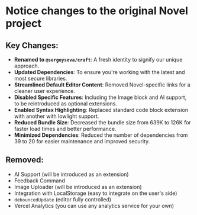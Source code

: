 # Notice changes to the original Novel project

## Key Changes:

- **Renamed to `@sergeysova/craft`**: A fresh identity to signify our unique approach.
- **Updated Dependencies**: To ensure you're working with the latest and most secure libraries.
- **Streamlined Default Editor Content**: Removed Novel-specific links for a cleaner user experience.
- **Disabled Specific Features**: Including the Image block and AI support, to be reintroduced as optional extensions.
- **Enabled Syntax Highlighting**: Replaced standard code block extension with another with lowlight support.
- **Reduced Bundle Size**: Decreased the bundle size from 639K to 126K for faster load times and better performance.
- **Minimized Dependencies**: Reduced the number of dependencies from 39 to 20 for easier maintenance and improved security.

## Removed:

- AI Support (will be introduced as an extension)
- Feedback Command
- Image Uploader (will be introduced as an extension)
- Integration with LocalStorage (easy to integrate on the user's side)
- `debouncedUpdate` (editor fully controlled)
- Vercel Analytics (you can use any analytics service for your own)
